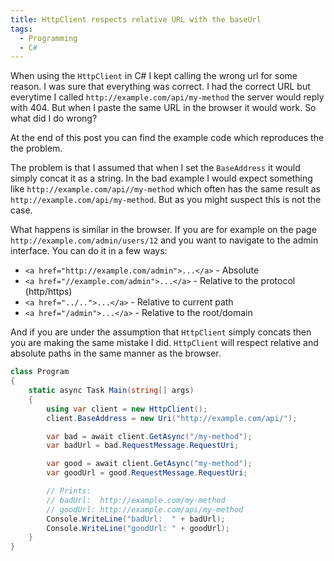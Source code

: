 ```yaml
---
title: HttpClient respects relative URL with the baseUrl
tags:
  - Programming
  - C#
---
```


When using the `HttpClient` in C# I kept calling the wrong url for some reason. I was sure that everything was correct. I had the correct URL but everytime I called `http://example.com/api/my-method` the server would reply with 404. But when I paste the same URL in the browser it would work. So what did I do wrong?

At the end of this post you can find the example code which reproduces the the problem.

The problem is that I assumed that when I set the `BaseAddress` it would simply concat it as a string.
In the bad example I would expect something like `http://example.com/api//my-method` which often has the same result as `http://example.com/api/my-method`. But as you might suspect this is not the case.

What happens is similar in the browser. If you are for example on the page `http://example.com/admin/users/12` and you want to navigate to the admin interface. You can do it in a few ways:

* `<a href="http://example.com/admin">...</a>` - Absolute 
* `<a href="//example.com/admin">...</a>` - Relative to the protocol (http/https)
* `<a href="../..">...</a>` - Relative to current path
* `<a href="/admin">...</a>` - Relative to the root/domain

And if you are under the assumption that `HttpClient` simply concats then you are making the same mistake I did. `HttpClient` will respect relative and absolute paths in the same manner as the browser.


```csharp
class Program
{
    static async Task Main(string[] args)
    {
        using var client = new HttpClient();
        client.BaseAddress = new Uri("http://example.com/api/");

        var bad = await client.GetAsync("/my-method");
        var badUrl = bad.RequestMessage.RequestUri;

        var good = await client.GetAsync("my-method");
        var goodUrl = good.RequestMessage.RequestUri;

        // Prints:
        // badUrl:  http://example.com/my-method
        // goodUrl: http://example.com/api/my-method
        Console.WriteLine("badUrl:  " + badUrl);
        Console.WriteLine("goodUrl: " + goodUrl);
    }
}
